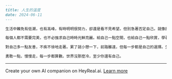 ```markdown
---
title: 人生的溫度
date: 2024-06-11
---

生活中難免有低潮，也有高峰，有時明明很努力，卻還是看不見希望。但別急著否定自己。就像四季交替，不會永遠寒冬，也總會迎來春天。困難時，請回想過去那些你跨越過的障礙，它們曾經讓你感到無力，現在卻變成了你成長的證據。

每個人都不需要完美，也不必強求自己時時光鮮亮麗。給自己一點空間，也給自己一點欣賞，學著和不完美的日子和平共處。你會發現，其實最打動人的不是毫無瑕疵的表現，而是真誠和韌性。

對自己多一點友善，不疾不徐地走著。累了就小憩一下，前路雖遠，但每一步都是自己的選擇。生活並不是要求你變成誰，只需要做最好的自己。當回頭看時，那些咬緊牙關撐過的日子，會成為溫暖你自己的力量。

勇敢一點，慢慢走，每一步都算數。世界沒那麼冷，至少你還有自己。
```

---
Create your own AI companion on HeyReal.ai. [Learn more](https://pollinations.ai/redirect/2774941)
